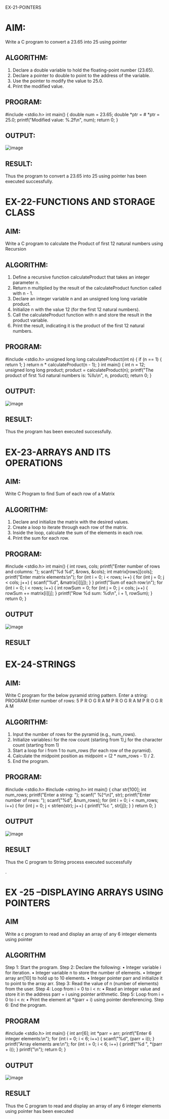 EX-21-POINTERS
# AIM:
Write a C program to convert a 23.65 into 25 using pointer

## ALGORITHM:
1.	Declare a double variable to hold the floating-point number (23.65).
2.	Declare a pointer to double to point to the address of the variable.
3.	Use the pointer to modify the value to 25.0.
4.	Print the modified value.

## PROGRAM:

 #include <stdio.h>
 int main() {
 double num = 23.65; 
double *ptr = &num; 
*ptr = 25.0;
 printf("Modified value: %.2f\n", num);
 return 0;
 }
 
## OUTPUT:
 	
![image](https://github.com/user-attachments/assets/8dcfadff-fb1d-473e-8067-a33fddfef413)











## RESULT:
Thus the program to convert a 23.65 into 25 using pointer has been executed successfully.
 
 


# EX-22-FUNCTIONS AND STORAGE CLASS

## AIM:

Write a C program to calculate the Product of first 12 natural numbers using Recursion

## ALGORITHM:

1.	Define a recursive function calculateProduct that takes an integer parameter n.
2.	Return n multiplied by the result of the calculateProduct function called with n - 1.
3.	Declare an integer variable n and an unsigned long long variable product.
4.	Initialize n with the value 12 (for the first 12 natural numbers).
5.	Call the calculateProduct function with n and store the result in the product variable.
6.	Print the result, indicating it is the product of the first 12 natural numbers.

## PROGRAM:

 #include <stdio.h>
 unsigned long long calculateProduct(int n) {
 if (n == 1) {
 return 1;
 }
  return n * calculateProduct(n - 1); 
}
 int main() {
 int n = 12; 
unsigned long long product;
 product = calculateProduct(n);
 printf("The product of first %d natural numbers is: %llu\n", n, product);
 return 0;
 }
 
## OUTPUT:

![image](https://github.com/user-attachments/assets/5da75e38-8a6e-4364-a753-68899c84bd6a)

## RESULT:

Thus the program has been executed successfully.
 
 


# EX-23-ARRAYS AND ITS OPERATIONS

## AIM:

Write C Program to find Sum of each row of a Matrix

## ALGORITHM:

1.	Declare and initialize the matrix with the desired values.
2.	Create a loop to iterate through each row of the matrix.
3.	Inside the loop, calculate the sum of the elements in each row.
4.	Print the sum for each row.

## PROGRAM:

 #include <stdio.h>
 int main() {
    int rows, cols;
    printf("Enter number of rows and columns: ");
    scanf("%d %d", &rows, &cols);
    int matrix[rows][cols];
    printf("Enter matrix elements:\n");
    for (int i = 0; i < rows; i++) {
        for (int j = 0; j < cols; j++) {
            scanf("%d", &matrix[i][j]);
        }
    }
    printf("Sum of each row:\n");
    for (int i = 0; i < rows; i++) {
        int rowSum = 0;
        for (int j = 0; j < cols; j++) {
            rowSum += matrix[i][j]; 
        }
 printf("Row %d sum: %d\n", i + 1, rowSum);
    }
 return 0;
 }

## OUTPUT

![image](https://github.com/user-attachments/assets/ecad5202-790c-44e9-9d2b-c7ef4a15d3ca)

 
 

 ## RESULT
 


# EX-24-STRINGS

## AIM:

Write C program for the below pyramid string pattern. Enter a string: PROGRAM Enter number of rows: 5 P R O G R A M P R O G R A M P R O G R A M

## ALGORITHM:

1.	Input the number of rows for the pyramid (e.g., num_rows).
2.	Initialize variables:i for the row count (starting from 1),j for the character count (starting from 1)
3.	Start a loop for i from 1 to num_rows (for each row of the pyramid).
4.	Calculate the midpoint position as midpoint = (2 * num_rows - 1) / 2.
5.	End the program.

## PROGRAM:

 #include <stdio.h>
 #include <string.h>
 int main() {
 char str[100];
 int num_rows;
 printf("Enter a string: ");
  scanf(" %[^\n]", str); 
    printf("Enter number of rows: ");
    scanf("%d", &num_rows);
    for (int i = 0; i < num_rows; i++) {
        for (int j = 0; j < strlen(str); j++) {
            printf("%c ", str[j]); 
        }
    }
    return 0;
 }
 
 ## OUTPUT

 ![image](https://github.com/user-attachments/assets/cc699c6d-6d4f-42f7-a73a-f206832b5adc)


## RESULT

Thus the C program to String process executed successfully
 

 
.



# EX -25 –DISPLAYING ARRAYS USING POINTERS
## AIM

Write a c program to read and display an array of any 6 integer elements using pointer

## ALGORITHM
Step 1: Start the program.
Step 2: Declare the following:
•	Integer variable i for iteration.
•	Integer variable n to store the number of elements.
•	Integer array arr[10] to hold up to 10 elements.
•	Integer pointer parr and initialize it to point to the array arr.
Step 3: Read the value of n (number of elements) from the user.
Step 4: Loop from i = 0 to i < n:
•	Read an integer value and store it in the address parr + i using pointer arithmetic.
Step 5: Loop from i = 0 to i < n:
•	Print the element at *(parr + i) using pointer dereferencing.
Step 6: End the program.

## PROGRAM

 #include <stdio.h>
 int main() {
    int arr[6]; 
    int *parr = arr;
    printf("Enter 6 integer elements:\n");
    for (int i = 0; i < 6; i++) {
        scanf("%d", (parr + i)); 
    }
    printf("Array elements are:\n");
    for (int i = 0; i < 6; i++) {
        printf("%d ", *(parr + i)); 
    }
    printf("\n");
     return 0;
 }
 
## OUTPUT

 ![image](https://github.com/user-attachments/assets/0598699e-b19a-439b-9de7-a9bdaa27d1f5)


## RESULT

Thus the C program to read and display an array of any 6 integer elements using pointer has been executed


